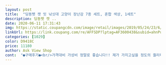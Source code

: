 ```yaml
---
layout: post 
title:  "딩동펫 캣 잇 낚싯대 고양이 장난감 7종 세트, 혼합 색상, 1세트" 
description: 딩동펫 캣 ..
date: 2020-06-11 17:31:43 
img: https://static.coupangcdn.com/image/retail/images/2019/05/24/23/6/08285a18-caec-4eed-8349-30a5e2530f27.jpg 
linkUrl: https://link.coupang.com/re/AFFSDP?lptag=AF3600438&subid=ahnPublicAsk&pageKey=228910292&itemId=725719417&vendorItemId=4835560590&traceid=V0-113-6bdb59cf3cc7e0d2 
categories: [1029] 
color: D9418C 
price: 11180 
author: Ask View Shop 
cont:  "●구매후기●<br/>가격대비 가성비 정말로 좋습니다!! 제가 가지고싶을 정도의 퀄리티입니당<br/>가성비갑이예요<br/>금방 줄이 풀렸지만 단단히감아줬어요<br/>까끌한 쥐는 애들이 너무 좋아해서 하루만에  등이 다터졌어요ㅠ 근데 끈은 끈질기게 붙어있네요 절대 안떨어져요.<br/> 등만 잘 꼬매주면 더 가지고 놀수 있을것같아요 바닥에 놓아도 잘 가지고 놀고 물어뜯고.<br/>.<br/> 잘놀아서 좋긴한데 계속 수리해줘야겠어요.<br/> 솜이 조금씩 튀어나와서 물다가 먹더라구요ㅠ<br/>낚싯대만 한달에 몇개씩 구매하고있는 집사에요ㅠㅠ<br/>막대장난감 조아하는 아이들은 금방 헤지는거 아시죠... <br/>?ㅠㅠ<br/>매번 똑같고 매번 여러개씩 주문했었는대 저번에도 뭐 없을까 찾아보다<br/>방울소리같은게 나니 아주 환장하네요<br/>상품이 너무고급지고 귀여워요<br/>아침에주문했는데 당일5시에 도착했어요 쿠팡대박<br/>애들이 엄청좋아하네요<br/>여러 구성이 있어서 좋아요 근데 생각보다 크고 리얼해서 첨에 엄청 무서워하더라고요ㅎ 깃털은 진짜 고급스러워요 나무막대도 그립감이 좋구요 고급진 느낌이에요<br/>우선 막대랑 인형이랑 번갈아가면서 낄수도있고 하나 다 쓰면 다시 새로운거 껴주면되고<br/>원래 보통 줄에 단 인형 헤지면 나무까지 버리기 일수였는대<br/>유독 막대장난감만 가지고 놀아서 ㅠㅠ<br/>이거는 인형 계속 갈아주면서 사용할수 있어서 좋은듯!<br/>이상품 발견했는대 가성비 좋은거 같아요!<br/>인형만도 따로 판매가 되면 너무 좋겠어요<br/>줄을 돌돌 말아놓은 애들은 아직은 흥미가 없네요 던져주면 쫒아는 가는데 물고 놀고 그러진 않아요.<br/><br/>쥐 다 터지면 하나씩 바꿔가며 달아줘봐야겠어요<br/>지루하다 싶으면 또 새로운거 껴주면되고 좋은거같아요 ㅋㅋ<br/>푹식한 쥐는 손에 걸도록 되어있는 점이 특이하네요 근데 인형이 커서 그런지 애들이 무서워해요ㅋ<br/>" 
---
```

